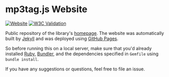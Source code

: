 
# mp3tag.js Website

[![Website](https://img.shields.io/website?url=https%3A%2F%2Fmp3tag.js.org)][homepage]
[![W3C Validation](https://img.shields.io/w3c-validation/html?targetUrl=https%3A%2F%2Fmp3tag.js.org)][W3C Validator]

Public repository of the library's [homepage]. The website was automatically
built by [Jekyll] and was deployed using [GitHub Pages].

So before running this on a local server, make sure that you'd already installed
[Ruby](https://www.ruby-lang.org/), [Bundler](https://bundler.io/), and the
dependencies specified in `Gemfile` using `bundle install`.

If you have any suggestions or questions, feel free to file an issue.

[homepage]: https://mp3tag.js.org
[W3C Validator]: https://validator.w3.org/nu/?doc=https%3A%2F%2Fmp3tag.js.org%2F

[Jekyll]: https://jekyllrb.com
[GitHub Pages]: https://pages.github.com
